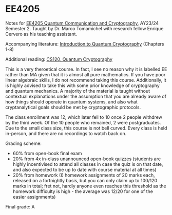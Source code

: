 # EE4205

Notes for [EE4205 Quantum Communication and Cryptography](https://nusmods.com/courses/EE4205/quantum-communication-and-cryptography), AY23/24 Semester 2. Taught by Dr. Marco Tomamichel with research fellow Enrique Cervero as his teaching assistant. 

Accompanying literature: [Introduction to Quantum Cryptography](https://www.cambridge.org/highereducation/books/introduction-to-quantum-cryptography/1D3D1FAE02AB40BE3780EBF9E461896B) (Chapters 1-8)

Additional reading: [CS120, Quantum Cryptography](http://users.cms.caltech.edu/~vidick/teaching/120_qcrypto/index.html)

This is a very theroetical course. In fact, I see no reason why it is labelled EE rather than MA given that it is almost all pure mathematics. If you have poor linear algebraic skills, I do not recommend taking this course. Additionally, it is highly advised to take this with some prior knowledge of cryptography and quantum mechanics. A majority of the material is taught without contextual explanations under the assumption that you are already aware of how things should operate in quantum systems, and also what cryptanalytical goals should be met by cryptographic protocols.

The class enrollment was 12, which later fell to 10 once 2 people withdrew by the third week. Of the 10 people who remained, 2 were postgraduates. Due to the small class size, this course is not bell curved. Every class is held in-person, and there are no recordings to watch back on.

Grading scheme:

* 60% from open-book final exam
* 20% from 4x in-class unannounced open-book quizzes (students are highly incentivised to attend all classes in case the quiz is on that date, and also expected to be up to date with course material at all times)
* 20% from homework (6 homework assignments of 20 marks each, released on a fortnightly basis, but you can only claim up to 100/120 marks in total; fret not, hardly anyone even reaches this threshold as the homework difficulty is high - the average was 12/20 for one of the easier assignments)

Final grade: A

